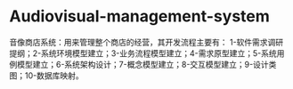 # Audiovisual-management-system
音像商店系统：用来管理整个商店的经营，其开发流程主要有： 1-软件需求调研提纲；2-系统环境模型建立；3-业务流程模型建立；4-需求原型建立；5-系统用例模型建立；6-系统架构设计；7-概念模型建立；8-交互模型建立；9-设计类图；10-数据库映射。
